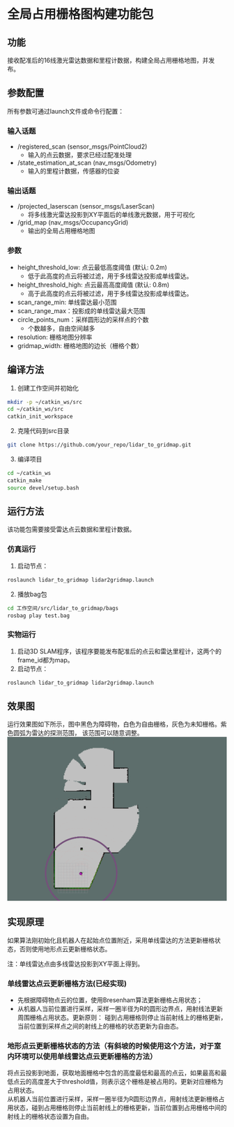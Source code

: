 # 全局占用栅格图构建功能包   
## 功能   
接收配准后的16线激光雷达数据和里程计数据，构建全局占用栅格地图，并发布。     


## 参数配置
所有参数可通过launch文件或命令行配置：

### 输入话题
- /registered_scan (sensor_msgs/PointCloud2)
  - 输入的点云数据，要求已经过配准处理
- /state_estimation_at_scan (nav_msgs/Odometry)
  - 输入的里程计数据，传感器的位姿

### 输出话题  
- /projected_laserscan (sensor_msgs/LaserScan)
  - 将多线激光雷达投影到XY平面后的单线激光数据，用于可视化
- /grid_map (nav_msgs/OccupancyGrid)
  - 输出的全局占用栅格地图

### 参数

  - height_threshold_low: 点云最低高度阈值 (默认: 0.2m)
    - 低于此高度的点云将被过滤，用于多线雷达投影成单线雷达。
  - height_threshold_high: 点云最高高度阈值 (默认: 0.8m)
    - 高于此高度的点云将被过滤，用于多线雷达投影成单线雷达。
  - scan_range_min: 单线雷达最小范围
  - scan_range_max：投影成的单线雷达最大范围
  - circle_points_num：采样圆形边的采样点的个数
    - 个数越多，自由空间越多
  - resolution: 栅格地图分辨率
  - gridmap_width: 栅格地图的边长（栅格个数）

## 编译方法
1. 创建工作空间并初始化
```bash
mkdir -p ~/catkin_ws/src
cd ~/catkin_ws/src
catkin_init_workspace
```

2. 克隆代码到src目录
```bash
git clone https://github.com/your_repo/lidar_to_gridmap.git
```

3. 编译项目
```bash
cd ~/catkin_ws
catkin_make
source devel/setup.bash
```

## 运行方法
该功能包需要接受雷达点云数据和里程计数据。
### 仿真运行
1. 启动节点：
```bash
roslaunch lidar_to_gridmap lidar2gridmap.launch
```
2. 播放bag包
```bash
cd 工作空间/src/lidar_to_gridmap/bags
rosbag play test.bag
```

### 实物运行
1. 启动3D SLAM程序，该程序要能发布配准后的点云和雷达里程计，这两个的frame_id都为map。
2. 启动节点：
```bash
roslaunch lidar_to_gridmap lidar2gridmap.launch
```

## 效果图
运行效果图如下所示，图中黑色为障碍物，白色为自由栅格，灰色为未知栅格。紫色圆弧为雷达的探测范围，
该范围可以随意调整。
![子目录图片](images/image.png "子目录图片")

## 实现原理   
如果算法刚初始化且机器人在起始点位置附近，采用单线雷达的方法更新栅格状态，否则使用地形点云更新栅格状态。   

注：单线雷达点由多线雷达投影到XY平面上得到。
### 单线雷达点云更新栅格方法(已经实现)
- 先根据障碍物点云的位置，使用Bresenham算法更新栅格占用状态；   
- 从机器人当前位置进行采样，采样一圈半径为R的圆形边界点，用射线法更新周围栅格占用状态。更新原则：
碰到占用栅格则停止当前射线上的栅格更新，当前位置到采样点之间的射线上的栅格的状态更新为自由态。   
### **地形点云更新栅格状态的方法（有斜坡的时候使用这个方法，对于室内环境可以使用单线雷达点云更新栅格的方法）**   
将点云投影到地面，获取地面栅格中包含的高度最低和最高的点云，如果最高和最低点云的高度差大于threshold值，则表示这个栅格是被占用的。更新对应栅格为占用状态。   
从机器人当前位置进行采样，采样一圈半径为R圆形边界点，用射线法更新栅格占用状态，碰到占用栅格则停止当前射线上的栅格更新，当前位置到占用栅格中间的射线上的栅格状态设置为自由。
